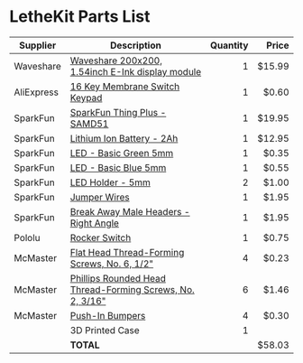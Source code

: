 LetheKit Parts List
================================================================

| Supplier   | Description | Quantity | Price |
|------------|-------------|---------:|------:|
| Waveshare  | [Waveshare 200x200, 1.54inch E-Ink display module](https://www.waveshare.com/1.54inch-e-paper-module.htm) | 1 | $15.99 |
| AliExpress | [16 Key Membrane Switch Keypad](https://www.aliexpress.com/item/32874565775.html)                         | 1 |  $0.60 |
| SparkFun   | [SparkFun Thing Plus - SAMD51](https://www.sparkfun.com/products/14713)                                   | 1 | $19.95 |
| SparkFun   | [Lithium Ion Battery - 2Ah](https://www.sparkfun.com/products/13855)                                      | 1 | $12.95 |
| SparkFun   | [LED - Basic Green 5mm](https://www.sparkfun.com/products/9592)                                           | 1 |  $0.35 |
| SparkFun   | [LED - Basic Blue 5mm](https://www.sparkfun.com/products/11372)                                           | 1 |  $0.55 |
| SparkFun   | [LED Holder - 5mm](https://www.sparkfun.com/products/11840)                                               | 2 |  $1.00 |
| SparkFun   | [Jumper Wires](https://www.sparkfun.com/products/12796)                                                   | 1 |  $1.95 |
| SparkFun   | [Break Away Male Headers - Right Angle](https://www.sparkfun.com/products/553)                            | 1 |  $1.95 |
| Pololu     | [Rocker Switch](https://www.pololu.com/product/1406)                                                      | 1 |  $0.75 |
| McMaster   | [Flat Head Thread-Forming Screws, No. 6, 1/2"](https://www.mcmaster.com/96068a153)                        | 4 |  $0.23 |
| McMaster   | [Phillips Rounded Head Thread-Forming Screws, No. 2, 3/16"](https://www.mcmaster.com/99461A710)           | 6 |  $1.46 |
| McMaster   | [Push-In Bumpers](https://www.mcmaster.com/9544k12)                                                       | 4 |  $0.30 |
|            | 3D Printed Case                                                                                           | 1 |        |
|            | **TOTAL**                                                                                                 |   | $58.03 |
